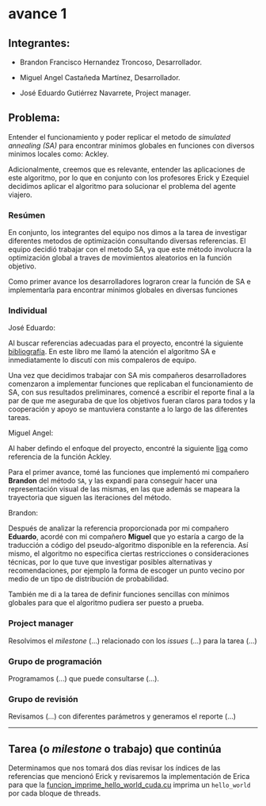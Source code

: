 # avance 1

## Integrantes:

* Brandon Francisco Hernandez Troncoso, Desarrollador.

* Miguel Angel Castañeda Martínez, Desarrollador.

* José Eduardo Gutiérrez Navarrete, Project manager.

## Problema:

Entender el funcionamiento y poder replicar el metodo de *simulated annealing (SA)* para encontrar minimos globales en funciones con diversos minimos locales como: Ackley.

Adicionalmente, creemos que es relevante, entender las aplicaciones de este algoritmo, por lo que en conjunto con los profesores Erick y Ezequiel decidimos aplicar el algoritmo para solucionar el problema del agente viajero.

### Resúmen

En conjunto, los integrantes del equipo nos dimos a la tarea de investigar diferentes metodos de optimización consultando diversas referencias. El equipo decidió trabajar con el metodo SA, ya que este método involucra la optimización global a traves de movimientos aleatorios en la función objetivo. 

Como primer avance los desarrolladores lograron crear la función de SA e implementarla para encontrar minimos globales en diversas funciones

### Individual

José Eduardo: 

Al buscar referencias adecuadas para el proyecto, encontré la siguiente [bibliografía](https://algorithmsbook.com/optimization/files/optimization.pdf). En este libro me llamó la atención el algoritmo SA e inmediatamente lo discutí con mis compaleros de equipo.

Una vez que decidimos trabajar con SA mis compañeros desarrolladores comenzaron a implementar funciones que replicaban el funcionamiento de SA, con sus resultados preliminares, comencé a escribir el reporte final a la par de que me aseguraba de que los objetivos fueran claros para todos y la cooperación y apoyo se mantuviera constante a lo largo de las diferentes tareas.

Miguel Angel:

Al haber defindo el enfoque del proyecto, encontré la siguiente [liga](https://www.sfu.ca/~ssurjano/ackley.html) como referencia de la función Ackley.

Para el primer avance, tomé las funciones que implementó mi compañero **Brandon** del método `SA`, y las expandí para conseguir hacer una representación visual de las mismas, en las que además se mapeara la trayectoria que siguen las iteraciones del método.

Brandon:

Después de analizar la referencia proporcionada por mi compañero **Eduardo**, acordé con mi compañero **Miguel** que yo estaría a cargo de la traducción a código del pseudo-algoritmo disponible en la referencia. Así mismo, el algoritmo no especifica ciertas restricciones o consideraciones técnicas, por lo que tuve que investigar posibles alternativas y recomendaciones, por ejemplo la forma de escoger un punto vecino por medio de un tipo de distribución de probabilidad. 

También me di a la tarea de definir funciones sencillas con mínimos globales para que el algoritmo pudiera ser puesto a prueba. 


### Project manager

Resolvimos el *milestone* (...) relacionado con los *issues* (...) para la tarea (...)

### Grupo de programación

Programamos (...) que puede consultarse (...).

### Grupo de revisión

Revisamos (...) con diferentes parámetros y generamos el reporte (...)


---

## Tarea (o *milestone* o trabajo) que continúa

Determinamos que nos tomará dos días revisar los índices de las referencias que mencionó Erick y revisaremos la implementación de Erica para que la [funcion_imprime_hello_world_cuda.cu](src/funcion_imprime_hello_world_cuda.cu) imprima un `hello_world` por cada bloque de threads.

